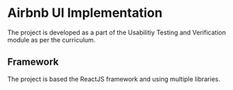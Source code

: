 # Airbnb UI Implementation

The project is developed as a part of the Usabilitiy Testing and Verification module as per the curriculum.

## Framework

The project is based the ReactJS framework and using multiple libraries.
